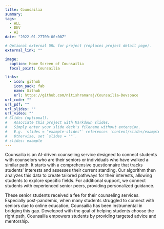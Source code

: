 ```yaml
---
title: Counsailia
summary:
tags:
  - ALL
  - DEV
  - AI
date: "2022-01-27T00:00:00Z"

# Optional external URL for project (replaces project detail page).
external_link: ""

image:
  caption: Home Screen of Counsailia
  focal_point: Counsailia

links:
  - icon: github
    icon_pack: fab
    name: Github
    url: https://github.com/nitishramaraj/Counsailia-Devspace
url_code: ""
url_pdf: ""
url_slides: ""
url_video: ""
# Slides (optional).
#   Associate this project with Markdown slides.
#   Simply enter your slide deck's filename without extension.
#   E.g. `slides = "example-slides"` references `content/slides/example-slides.md`.
#   Otherwise, set `slides = ""`.
# slides: example
---
```


Counsailia is an AI-driven counseling service designed to connect students with counselors who are their seniors or individuals who have walked a similar path. It starts with a comprehensive questionnaire that tracks students' interests and assesses their current standing. Our algorithm then analyzes this data to create tailored pathways for their interests, allowing students to explore specific fields. For additional support, we connect students with experienced senior peers, providing personalized guidance.

These senior students received a fee for their counseling services. Especially post-pandemic, when many students struggled to connect with seniors due to online education, Counsailia has been instrumental in bridging this gap. Developed with the goal of helping students choose the right path, Counsailia empowers students by providing targeted advice and mentorship.
